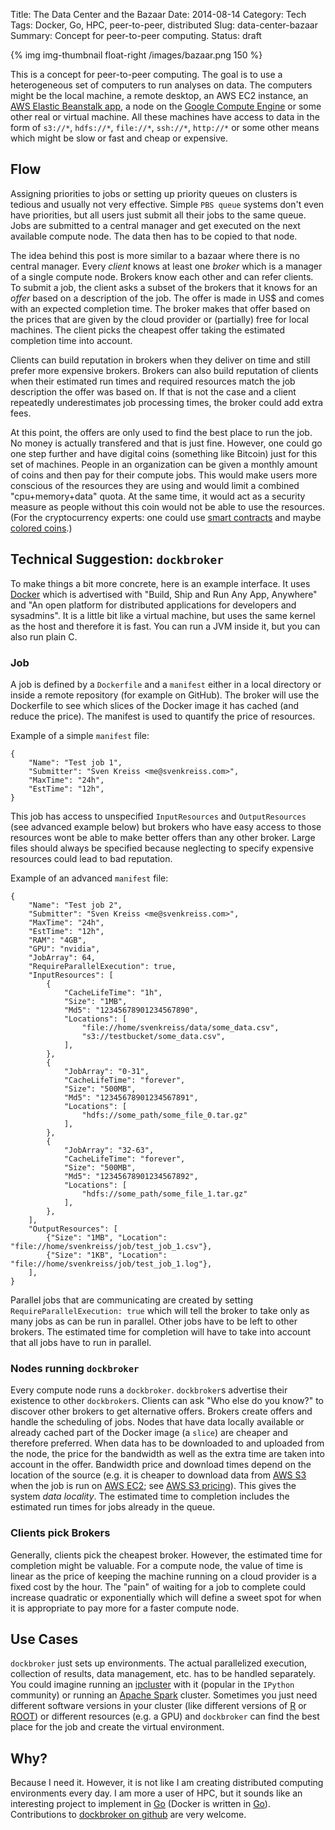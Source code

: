 Title: The Data Center and the Bazaar
Date: 2014-08-14
Category: Tech
Tags: Docker, Go, HPC, peer-to-peer, distributed
Slug: data-center-bazaar
Summary: Concept for peer-to-peer computing.
Status: draft


{% img img-thumbnail float-right /images/bazaar.png 150 %}

This is a concept for peer-to-peer computing. The goal is to use a heterogeneous set of computers to run analyses on data. The computers might be the local machine, a remote desktop, an AWS EC2 instance, an [AWS Elastic Beanstalk app](http://docs.aws.amazon.com/elasticbeanstalk/latest/dg/create_deploy_docker.html), a node on the [Google Compute Engine](https://developers.google.com/compute/docs/containers) or some other real or virtual machine. All these machines have access to data in the form of `s3://*`, `hdfs://*`, `file://*`, `ssh://*`, `http://*` or some other means which might be slow or fast and cheap or expensive.


## Flow

Assigning priorities to jobs or setting up priority queues on clusters is tedious and usually not very effective. Simple `PBS queue` systems don't even have priorities, but all users just submit all their jobs to the same queue. Jobs are submitted to a central manager and get executed on the next available compute node. The data then has to be copied to that node.

The idea behind this post is more similar to a bazaar where there is no central manager. Every _client_ knows at least one _broker_ which is a manager of a single compute node. Brokers know each other and can refer clients. To submit a job, the client asks a subset of the brokers that it knows for an _offer_ based on a description of the job. The offer is made in US$ and comes with an expected completion time. The broker makes that offer based on the prices that are given by the cloud provider or (partially) free for local machines. The client picks the cheapest offer taking the estimated completion time into account.

Clients can build reputation in brokers when they deliver on time and still prefer more expensive brokers. Brokers can also build reputation of clients when their estimated run times and required resources match the job description the offer was based on. If that is not the case and a client repeatedly underestimates job processing times, the broker could add extra fees.

At this point, the offers are only used to find the best place to run the job. No money is actually transfered and that is just fine. However, one could go one step further and have digital coins (something like Bitcoin) just for this set of machines. People in an organization can be given a monthly amount of coins and then pay for their compute jobs. This would make users more conscious of the resources they are using and would limit a combined "cpu+memory+data" quota. At the same time, it would act as a security measure as people without this coin would not be able to use the resources. (For the cryptocurrency experts: one could use [smart contracts](http://en.wikipedia.org/wiki/Smart_contract) and maybe [colored coins](https://docs.google.com/document/d/1AnkP_cVZTCMLIzw4DvsW6M8Q2JC0lIzrTLuoWu2z1BE).)



## Technical Suggestion: `dockbroker`

To make things a bit more concrete, here is an example interface. It uses [Docker](https://www.docker.com/) which is advertised with "Build, Ship and Run Any App, Anywhere" and "An open platform for distributed applications for developers and sysadmins". It is a little bit like a virtual machine, but uses the same kernel as the host and therefore it is fast. You can run a JVM inside it, but you can also run plain C.

### Job

A job is defined by a `Dockerfile` and a `manifest` either in a local directory or inside a remote repository (for example on GitHub). The broker will use the Dockerfile to see which slices of the Docker image it has cached (and reduce the price). The manifest is used to quantify the price of resources.

Example of a simple `manifest` file:

    {
        "Name": "Test job 1",
        "Submitter": "Sven Kreiss <me@svenkreiss.com>",
        "MaxTime": "24h",
        "EstTime": "12h",
    }

This job has access to unspecified `InputResources` and `OutputResources` (see advanced example below) but brokers who have easy access to those resources wont be able to make better offers than any other broker. Large files should always be specified because neglecting to specify expensive resources could lead to bad reputation.

Example of an advanced `manifest` file:

    {
        "Name": "Test job 2",
        "Submitter": "Sven Kreiss <me@svenkreiss.com>",
        "MaxTime": "24h",
        "EstTime": "12h",
        "RAM": "4GB",
        "GPU": "nvidia",
        "JobArray": 64,
        "RequireParallelExecution": true,
        "InputResources": [
            {
                "CacheLifeTime": "1h",
                "Size": "1MB",
                "Md5": "12345678901234567890",
                "Locations": [
                    "file://home/svenkreiss/data/some_data.csv",
                    "s3://testbucket/some_data.csv",
                ],
            },
            {
                "JobArray": "0-31",
                "CacheLifeTime": "forever",
                "Size": "500MB",
                "Md5": "12345678901234567891",
                "Locations": [
                    "hdfs://some_path/some_file_0.tar.gz"
                ],
            },
            {
                "JobArray": "32-63",
                "CacheLifeTime": "forever",
                "Size": "500MB",
                "Md5": "12345678901234567892",
                "Locations": [
                    "hdfs://some_path/some_file_1.tar.gz"
                ],
            },
        ],
        "OutputResources": [
            {"Size": "1MB", "Location": "file://home/svenkreiss/job/test_job_1.csv"},
            {"Size": "1KB", "Location": "file://home/svenkreiss/job/test_job_1.log"},
        ],
    }

Parallel jobs that are communicating are created by setting `RequireParallelExecution: true` which will tell the broker to take only as many jobs as can be run in parallel. Other jobs have to be left to other brokers. The estimated time for completion will have to take into account that all jobs have to run in parallel.

### Nodes running `dockbroker`

Every compute node runs a `dockbroker`. `dockbroker`s advertise their existence to other `dockbroker`s. Clients can ask "Who else do you know?" to discover other brokers to get alternative offers. Brokers create offers and handle the scheduling of jobs.
Nodes that have data locally available or already cached part of the Docker image (a `slice`) are cheaper and therefore preferred. When data has to be downloaded to and uploaded from the node, the price for the bandwidth as well as the extra time are taken into account in the offer. Bandwidth price and download times depend on the location of the source (e.g. it is cheaper to download data from [AWS S3](http://aws.amazon.com/s3/) when the job is run on [AWS EC2](http://aws.amazon.com/ec2/); see [AWS S3 pricing](http://aws.amazon.com/s3/pricing/)). This gives the system _data locality_. The estimated time to completion includes the estimated run times for jobs already in the queue.

### Clients pick Brokers

Generally, clients pick the cheapest broker. However, the estimated time for completion might be valuable. For a compute node, the value of time is linear as the price of keeping the machine running on a cloud provider is a fixed cost by the hour. The "pain" of waiting for a job to complete could increase quadratic or exponentially which will define a sweet spot for when it is appropriate to pay more for a faster compute node.

## Use Cases

`dockbroker` just sets up environments. The actual parallelized execution, collection of results, data management, etc. has to be handled separately. You could imagine running an [ipcluster](http://ipython.org/ipython-doc/dev/parallel/parallel_intro.html) with it (popular in the `IPython` community) or running an [Apache Spark](https://spark.apache.org/) cluster. Sometimes you just need different software versions in your cluster (like different versions of [R](http://www.r-project.org/) or [ROOT](http://root.cern.ch)) or different resources (e.g. a GPU) and `dockbroker` can find the best place for the job and create the virtual environment.


## Why?

Because I need it. However, it is not like I am creating distributed computing environments every day. I am more a user of HPC, but it sounds like an interesting project to implement in [Go](http://golang.org/) (Docker is written in [Go](http://golang.org/)). Contributions to [dockbroker on github](https://github.com/svenkreiss/dockbroker) are very welcome.
